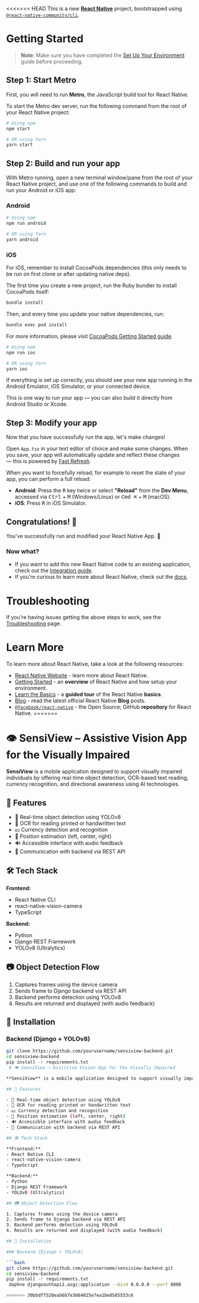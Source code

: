 <<<<<<< HEAD
This is a new [**React Native**](https://reactnative.dev) project, bootstrapped using [`@react-native-community/cli`](https://github.com/react-native-community/cli).

# Getting Started

> **Note**: Make sure you have completed the [Set Up Your Environment](https://reactnative.dev/docs/set-up-your-environment) guide before proceeding.

## Step 1: Start Metro

First, you will need to run **Metro**, the JavaScript build tool for React Native.

To start the Metro dev server, run the following command from the root of your React Native project:

```sh
# Using npm
npm start

# OR using Yarn
yarn start
```

## Step 2: Build and run your app

With Metro running, open a new terminal window/pane from the root of your React Native project, and use one of the following commands to build and run your Android or iOS app:

### Android

```sh
# Using npm
npm run android

# OR using Yarn
yarn android
```

### iOS

For iOS, remember to install CocoaPods dependencies (this only needs to be run on first clone or after updating native deps).

The first time you create a new project, run the Ruby bundler to install CocoaPods itself:

```sh
bundle install
```

Then, and every time you update your native dependencies, run:

```sh
bundle exec pod install
```

For more information, please visit [CocoaPods Getting Started guide](https://guides.cocoapods.org/using/getting-started.html).

```sh
# Using npm
npm run ios

# OR using Yarn
yarn ios
```

If everything is set up correctly, you should see your new app running in the Android Emulator, iOS Simulator, or your connected device.

This is one way to run your app — you can also build it directly from Android Studio or Xcode.

## Step 3: Modify your app

Now that you have successfully run the app, let's make changes!

Open `App.tsx` in your text editor of choice and make some changes. When you save, your app will automatically update and reflect these changes — this is powered by [Fast Refresh](https://reactnative.dev/docs/fast-refresh).

When you want to forcefully reload, for example to reset the state of your app, you can perform a full reload:

- **Android**: Press the <kbd>R</kbd> key twice or select **"Reload"** from the **Dev Menu**, accessed via <kbd>Ctrl</kbd> + <kbd>M</kbd> (Windows/Linux) or <kbd>Cmd ⌘</kbd> + <kbd>M</kbd> (macOS).
- **iOS**: Press <kbd>R</kbd> in iOS Simulator.

## Congratulations! :tada:

You've successfully run and modified your React Native App. :partying_face:

### Now what?

- If you want to add this new React Native code to an existing application, check out the [Integration guide](https://reactnative.dev/docs/integration-with-existing-apps).
- If you're curious to learn more about React Native, check out the [docs](https://reactnative.dev/docs/getting-started).

# Troubleshooting

If you're having issues getting the above steps to work, see the [Troubleshooting](https://reactnative.dev/docs/troubleshooting) page.

# Learn More

To learn more about React Native, take a look at the following resources:

- [React Native Website](https://reactnative.dev) - learn more about React Native.
- [Getting Started](https://reactnative.dev/docs/environment-setup) - an **overview** of React Native and how setup your environment.
- [Learn the Basics](https://reactnative.dev/docs/getting-started) - a **guided tour** of the React Native **basics**.
- [Blog](https://reactnative.dev/blog) - read the latest official React Native **Blog** posts.
- [`@facebook/react-native`](https://github.com/facebook/react-native) - the Open Source; GitHub **repository** for React Native.
=======
# 👁️ SensiView – Assistive Vision App for the Visually Impaired

**SensiView** is a mobile application designed to support visually impaired individuals by offering real-time object detection, OCR-based text reading, currency recognition, and directional awareness using AI technologies.

## 📱 Features

- 🎯 Real-time object detection using YOLOv8
- 📖 OCR for reading printed or handwritten text
- 💵 Currency detection and recognition
- 🧭 Position estimation (left, center, right)
- 🔊 Accessible interface with audio feedback
- 🔁 Communication with backend via REST API

## 🛠️ Tech Stack

**Frontend:**
- React Native CLI
- react-native-vision-camera
- TypeScript

**Backend:**
- Python
- Django REST Framework
- YOLOv8 (Ultralytics)

## 📷 Object Detection Flow

1. Captures frames using the device camera
2. Sends frame to Django backend via REST API
3. Backend performs detection using YOLOv8
4. Results are returned and displayed (with audio feedback)

## 🚀 Installation

### Backend (Django + YOLOv8)

```bash
git clone https://github.com/yourusername/sensiview-backend.git
cd sensiview-backend
pip install -r requirements.txt
 # 👁️ SensiView – Assistive Vision App for the Visually Impaired

**SensiView** is a mobile application designed to support visually impaired individuals by offering real-time object detection, OCR-based text reading, currency recognition, and directional awareness using AI technologies.

## 📱 Features

- 🎯 Real-time object detection using YOLOv8
- 📖 OCR for reading printed or handwritten text
- 💵 Currency detection and recognition
- 🧭 Position estimation (left, center, right)
- 🔊 Accessible interface with audio feedback
- 🔁 Communication with backend via REST API

## 🛠️ Tech Stack

**Frontend:**
- React Native CLI
- react-native-vision-camera
- TypeScript

**Backend:**
- Python
- Django REST Framework
- YOLOv8 (Ultralytics)

## 📷 Object Detection Flow

1. Captures frames using the device camera
2. Sends frame to Django backend via REST API
3. Backend performs detection using YOLOv8
4. Results are returned and displayed (with audio feedback)

## 🚀 Installation

### Backend (Django + YOLOv8)

```bash
git clone https://github.com/yourusername/sensiview-backend.git
cd sensiview-backend
pip install -r requirements.txt
 daphne djangoauthapi1.asgi:application --bind 0.0.0.0 --port 8000

>>>>>>> 30bbdf7520eab6b7e3664025e7ea1be0585553c6
